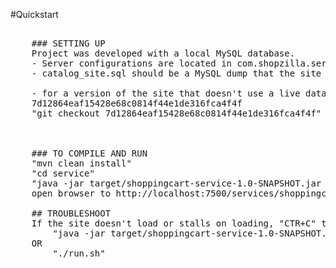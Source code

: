 #Quickstart

<pre>

    ### SETTING UP
    Project was developed with a local MySQL database.
    - Server configurations are located in com.shopzilla.service.shoppingcart.resource.SQLAccess.java at the top
    - catalog_site.sql should be a MySQL dump that the site uses

    - for a version of the site that doesn't use a live database for tags, checkout commit
    7d12864eaf15428e68c0814f44e1de316fca4f4f
    "git checkout 7d12864eaf15428e68c0814f44e1de316fca4f4f"



    ### TO COMPILE AND RUN
    "mvn clean install"
    "cd service"
    "java -jar target/shoppingcart-service-1.0-SNAPSHOT.jar server service.yaml" OR "./run.sh"
    open browser to http://localhost:7500/services/shoppingcart/v1/

    ## TROUBLESHOOT
    If the site doesn't load or stalls on loading, "CTR+C" the terminal to kill the server. Then rerun:
        "java -jar target/shoppingcart-service-1.0-SNAPSHOT.jar server service.yaml"
    OR
        "./run.sh"

</pre>


